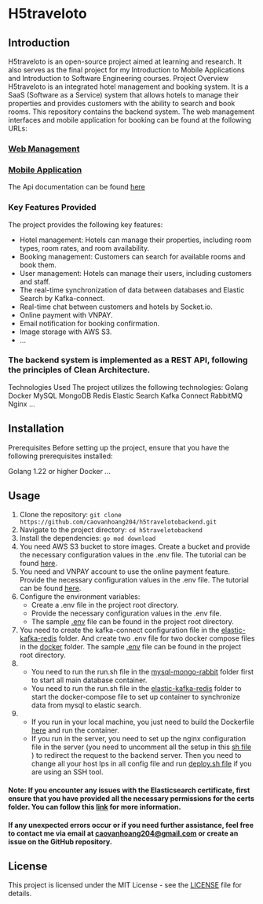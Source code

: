 # H5traveloto
## Introduction
H5traveloto is an open-source project aimed at learning and research. It also serves as the final project for my Introduction to Mobile Applications and Introduction to Software Engineering courses.
Project Overview
H5traveloto is an integrated hotel management and booking system. It is a SaaS (Software as a Service) system that allows hotels to manage their properties and provides customers with the ability to search and book rooms. This repository contains the backend system. The web management interfaces and mobile application for booking can be found at the following URLs:
### [Web Management](https://github.com/caovanhoang63/h5traveloto-management)
### [Mobile Application](https://github.com/caovanhoang63/h5traveloto-booking)

The Api documentation can be found [here](https://documenter.getpostman.com/view/29234273/2sA35G2MX4)

### Key Features Provided
The project provides the following key features:
+ Hotel management: Hotels can manage their properties, including room types, room rates, and room availability.
+ Booking management: Customers can search for available rooms and book them.
+ User management: Hotels can manage their users, including customers and staff.
+ The real-time synchronization of data between databases and Elastic Search by Kafka-connect.
+ Real-time chat between customers and hotels by Socket.io.
+ Online payment with VNPAY.
+ Email notification for booking confirmation.
+ Image storage with AWS S3.
+ ...


### The backend system is implemented as a REST API, following the principles of Clean Architecture.
Technologies Used
The project utilizes the following technologies:
Golang
Docker
MySQL
MongoDB
Redis
Elastic Search
Kafka Connect
RabbitMQ
Nginx
...

## Installation
Prerequisites
Before setting up the project, ensure that you have the following prerequisites installed:

Golang 1.22 or higher
Docker
...

## Usage

1. Clone the repository:
```git clone https://github.com/caovanhoang204/h5travelotobackend.git ```
2. Navigate to the project directory:
``` cd h5travelotobackend ```
3. Install the dependencies:
``` go mod download ```
4. You need AWS S3 bucket to store images. Create a bucket and provide the necessary configuration values in the .env file. The tutorial can be found [here](https://docs.aws.amazon.com/AmazonS3/latest/userguide/creating-bucket.html).
5. You need and VNPAY account to use the online payment feature. Provide the necessary configuration values in the .env file. The tutorial can be found [here](https://sandbox.vnpayment.vn/apis/).
6. Configure the environment variables:
   + Create a .env file in the project root directory.
   + Provide the necessary configuration values in the .env file.
   + The sample [.env](/env-sample.env) file can be found in the project root directory.
7. You need to create the kafka-connect configuration file in the [elastic-kafka-redis](/docker/elastic-kafka-redis) folder. And create two .env file for two docker compose files in the [docker](/docker) folder. The sample [.env](/docker/env-sample.env) file can be found in the project root directory.
8. + You need to run the run.sh file in the [mysql-mongo-rabbit](/docker/mysql-mongo-rabbit) folder first to start all main database container.
   + You need to run the run.sh file in the [elastic-kafka-redis](/docker/elastic-kafka-redis) folder to start the docker-compose file to set up container to synchronize data from mysql to elastic search.
9. + If you run in your local machine, you just need to build the Dockerfile [here](/Dockerfile) and run the container.
   + If you run in the server, you need to set up the nginx configuration file in  the server (you need to uncomment all the setup in this [sh file](/docker/mysql-mongo-rabbit/run-database.sh) ) to redirect the request to the backend server. Then you need to change all your host Ips in all config file and run [deploy.sh file](/deploy.sh) if you are  using an SSH tool.
#### Note: If you encounter any issues with the Elasticsearch certificate, first ensure that you have provided all the necessary permissions for the certs folder. You can follow this [link](https://www.elastic.co/guide/en/elasticsearch/reference/8.13/encrypting-communications-certificates.html) for more information. 
#### If any unexpected errors occur or if you need further assistance, feel free to contact me via email at caovanhoang204@gmail.com or create an issue on the GitHub repository.

## License

This project is licensed under the MIT License - see the [LICENSE](/LICENSE) file for details.
